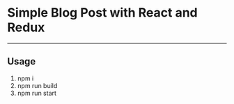 # Simple Blog Post with React and Redux

---

## Usage

1.  npm i
1.  npm run build
1.  npm run start
